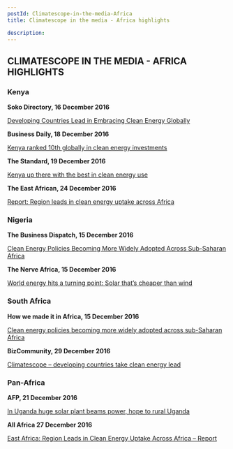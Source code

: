 ```yaml
---
postId: Climatescope-in-the-media-Africa
title: Climatescope in the media - Africa highlights

description: 
---
```

## CLIMATESCOPE IN THE MEDIA - AFRICA HIGHLIGHTS

### Kenya

<strong> Soko Directory, 16 December 2016 </strong>

<a href="http://bit.ly/2h6W51V"> Developing Countries Lead in Embracing Clean Energy Globally </a>

<strong> Business Daily, 18 December 2016</strong>

<a href="http://bit.ly/2hQAko2"> Kenya ranked 10th globally in clean energy investments </a>

<strong> The Standard, 19 December 2016 </strong>

<a href="http://bit.ly/2ho5mCE"> Kenya up there with the best in clean energy use</a>

<strong> The East African, 24 December 2016 </strong>

<a href="http://bit.ly/2hMOauX"> Report: Region leads in clean energy uptake across Africa </a>

### Nigeria

<strong> The Business Dispatch, 15 December 2016 </strong>

<a href="http://bit.ly/2h7iNa9"> Clean Energy Policies Becoming More Widely Adopted Across Sub-Saharan Africa</a>

<strong> The Nerve Africa, 15 December 2016 </strong>

<a href="http://bit.ly/2hAOkon"> World energy hits a turning point: Solar that’s cheaper than wind </a>

### South Africa

<strong> How we made it in Africa, 15 December 2016 </strong>

<a href="http://bit.ly/2hNfyIH"> Clean energy policies becoming more widely adopted across sub-Saharan Africa </a>

<strong> BizCommunity, 29 December 2016 </strong> 

<a href="http://bit.ly/2icSd3Q"> Climatescope – developing countries take clean energy lead</a>

### Pan-Africa

<strong> AFP, 21 December 2016 </strong>

<a href="http://bit.ly/2h9JX2v"> In Uganda huge solar plant beams power, hope to rural Uganda </a>

<strong> All Africa 27 December 2016 </strong> 

<a href="http://bit.ly/2iyu8Sd"> East Africa: Region Leads in Clean Energy Uptake Across Africa – Report</a>
